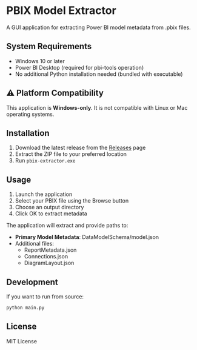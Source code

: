 # PBIX Model Extractor

A GUI application for extracting Power BI model metadata from .pbix files.

## System Requirements
- Windows 10 or later
- Power BI Desktop (required for pbi-tools operation)
- No additional Python installation needed (bundled with executable)

## ⚠️ Platform Compatibility
This application is **Windows-only**. It is not compatible with Linux or Mac operating systems.

## Installation
1. Download the latest release from the [Releases](../../releases) page
2. Extract the ZIP file to your preferred location
3. Run `pbix-extractor.exe`

## Usage
1. Launch the application
2. Select your PBIX file using the Browse button
3. Choose an output directory
4. Click OK to extract metadata

The application will extract and provide paths to:
- **Primary Model Metadata**: DataModelSchema/model.json
- Additional files:
  - ReportMetadata.json
  - Connections.json
  - DiagramLayout.json

## Development
If you want to run from source:
```bash
python main.py
```

## License
MIT License
